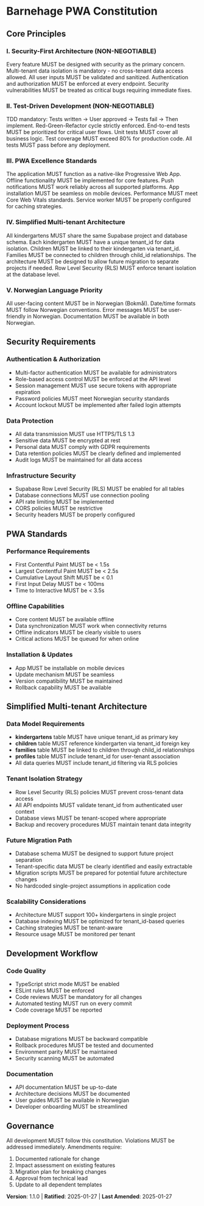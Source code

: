 <!--
Sync Impact Report:
Version change: 1.0.0 → 1.1.0
Modified principles: V. Multi-tenant Data Isolation → V. Simplified Multi-tenant Architecture
Added sections: Simplified Multi-tenant Architecture (expanded guidance)
Removed sections: N/A
Templates requiring updates: ✅ plan-template.md, ✅ spec-template.md, ✅ tasks-template.md
Follow-up TODOs: None
-->

# Barnehage PWA Constitution

## Core Principles

### I. Security-First Architecture (NON-NEGOTIABLE)
Every feature MUST be designed with security as the primary concern. Multi-tenant data isolation is mandatory - no cross-tenant data access allowed. All user inputs MUST be validated and sanitized. Authentication and authorization MUST be enforced at every endpoint. Security vulnerabilities MUST be treated as critical bugs requiring immediate fixes.

### II. Test-Driven Development (NON-NEGOTIABLE)
TDD mandatory: Tests written → User approved → Tests fail → Then implement. Red-Green-Refactor cycle strictly enforced. End-to-end tests MUST be prioritized for critical user flows. Unit tests MUST cover all business logic. Test coverage MUST exceed 80% for production code. All tests MUST pass before any deployment.

### III. PWA Excellence Standards
The application MUST function as a native-like Progressive Web App. Offline functionality MUST be implemented for core features. Push notifications MUST work reliably across all supported platforms. App installation MUST be seamless on mobile devices. Performance MUST meet Core Web Vitals standards. Service worker MUST be properly configured for caching strategies.

### IV. Simplified Multi-tenant Architecture
All kindergartens MUST share the same Supabase project and database schema. Each kindergarten MUST have a unique tenant_id for data isolation. Children MUST be linked to their kindergarten via tenant_id. Families MUST be connected to children through child_id relationships. The architecture MUST be designed to allow future migration to separate projects if needed. Row Level Security (RLS) MUST enforce tenant isolation at the database level.

### V. Norwegian Language Priority
All user-facing content MUST be in Norwegian (Bokmål). Date/time formats MUST follow Norwegian conventions. Error messages MUST be user-friendly in Norwegian. Documentation MUST be available in both Norwegian.

## Security Requirements

### Authentication & Authorization
- Multi-factor authentication MUST be available for administrators
- Role-based access control MUST be enforced at the API level
- Session management MUST use secure tokens with appropriate expiration
- Password policies MUST meet Norwegian security standards
- Account lockout MUST be implemented after failed login attempts

### Data Protection
- All data transmission MUST use HTTPS/TLS 1.3
- Sensitive data MUST be encrypted at rest
- Personal data MUST comply with GDPR requirements
- Data retention policies MUST be clearly defined and implemented
- Audit logs MUST be maintained for all data access

### Infrastructure Security
- Supabase Row Level Security (RLS) MUST be enabled for all tables
- Database connections MUST use connection pooling
- API rate limiting MUST be implemented
- CORS policies MUST be restrictive
- Security headers MUST be properly configured

## PWA Standards

### Performance Requirements
- First Contentful Paint MUST be < 1.5s
- Largest Contentful Paint MUST be < 2.5s
- Cumulative Layout Shift MUST be < 0.1
- First Input Delay MUST be < 100ms
- Time to Interactive MUST be < 3.5s

### Offline Capabilities
- Core content MUST be available offline
- Data synchronization MUST work when connectivity returns
- Offline indicators MUST be clearly visible to users
- Critical actions MUST be queued for when online

### Installation & Updates
- App MUST be installable on mobile devices
- Update mechanism MUST be seamless
- Version compatibility MUST be maintained
- Rollback capability MUST be available

## Simplified Multi-tenant Architecture

### Data Model Requirements
- **kindergartens** table MUST have unique tenant_id as primary key
- **children** table MUST reference kindergarten via tenant_id foreign key
- **families** table MUST be linked to children through child_id relationships
- **profiles** table MUST include tenant_id for user-tenant association
- All data queries MUST include tenant_id filtering via RLS policies

### Tenant Isolation Strategy
- Row Level Security (RLS) policies MUST prevent cross-tenant data access
- All API endpoints MUST validate tenant_id from authenticated user context
- Database views MUST be tenant-scoped where appropriate
- Backup and recovery procedures MUST maintain tenant data integrity

### Future Migration Path
- Database schema MUST be designed to support future project separation
- Tenant-specific data MUST be clearly identified and easily extractable
- Migration scripts MUST be prepared for potential future architecture changes
- No hardcoded single-project assumptions in application code

### Scalability Considerations
- Architecture MUST support 100+ kindergartens in single project
- Database indexing MUST be optimized for tenant_id-based queries
- Caching strategies MUST be tenant-aware
- Resource usage MUST be monitored per tenant

## Development Workflow

### Code Quality
- TypeScript strict mode MUST be enabled
- ESLint rules MUST be enforced
- Code reviews MUST be mandatory for all changes
- Automated testing MUST run on every commit
- Code coverage MUST be reported

### Deployment Process
- Database migrations MUST be backward compatible
- Rollback procedures MUST be tested and documented
- Environment parity MUST be maintained
- Security scanning MUST be automated

### Documentation
- API documentation MUST be up-to-date
- Architecture decisions MUST be documented
- User guides MUST be available in Norwegian
- Developer onboarding MUST be streamlined

## Governance

All development MUST follow this constitution. Violations MUST be addressed immediately. Amendments require:
1. Documented rationale for change
2. Impact assessment on existing features
3. Migration plan for breaking changes
4. Approval from technical lead
5. Update to all dependent templates

**Version**: 1.1.0 | **Ratified**: 2025-01-27 | **Last Amended**: 2025-01-27